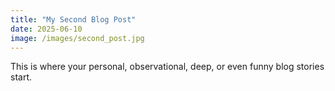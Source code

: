 ```yaml
---
title: "My Second Blog Post"
date: 2025-06-10
image: /images/second_post.jpg
---
```


This is where your personal, observational, deep, or even funny blog stories start.
